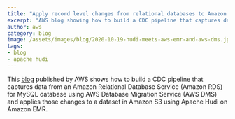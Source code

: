 ```yaml
---
title: "Apply record level changes from relational databases to Amazon S3 data lake using Apache Hudi on Amazon EMR and AWS Database Migration Service"
excerpt: "AWS blog showing how to build a CDC pipeline that captures data from an Amazon RDS for MySQL database using AWS DMS and applies those changes to an Amazon S3 dataset using Apache Hudi on Amazon EMR."
author: aws
category: blog
image: /assets/images/blog/2020-10-19-hudi-meets-aws-emr-and-aws-dms.jpeg
tags:
- blog
- apache hudi
---
```


This [blog](https://aws.amazon.com/blogs/big-data/apply-record-level-changes-from-relational-databases-to-amazon-s3-data-lake-using-apache-hudi-on-amazon-emr-and-aws-database-migration-service/) published by AWS shows how to build a CDC pipeline that captures data from an Amazon Relational Database Service (Amazon RDS) for MySQL database using AWS Database Migration Service (AWS DMS) and applies those changes to a dataset in Amazon S3 using Apache Hudi on Amazon EMR.